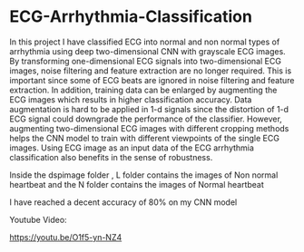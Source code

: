 # ECG-Arrhythmia-Classification
In this project I have classified ECG into normal and non normal types of arrhythmia using deep two-dimensional CNN with grayscale ECG images. By transforming one-dimensional ECG signals into two-dimensional ECG images, noise filtering and feature extraction are no longer required. This is important since some of ECG beats are ignored in noise filtering and feature extraction. In addition, training data can be enlarged by augmenting the ECG images which results in higher classification accuracy. Data augmentation is hard to be applied in 1-d signals since the distortion of 1-d ECG signal could downgrade the performance of the classifier. However, augmenting two-dimensional ECG images with different cropping methods helps the CNN model to train with different viewpoints of the single ECG images. Using ECG image as an input data of the ECG arrhythmia classification also benefits in the sense of robustness.

Inside the dspimage folder , L folder contains the images of Non normal heartbeat and the N folder contains the images of Normal heartbeat

I have reached a decent accuracy of 80% on my CNN model

Youtube Video:

https://youtu.be/O1f5-yn-NZ4
